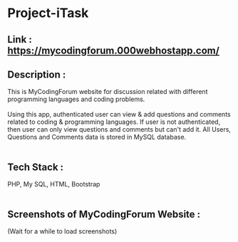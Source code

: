 # Project-iTask
## Link : https://mycodingforum.000webhostapp.com/ <br/>
## Description :
This is MyCodingForum website for discussion related with different programming languages and coding problems.<br/><br/>
Using this app, authenticated user can view & add questions and comments related to coding & programming languages. If user is not authenticated, then user can only view questions and comments but can't add it. All Users, Questions and Comments data is stored in MySQL database.<br/><br/>
## Tech Stack : 
PHP, My SQL, HTML, Bootstrap<br/><br/>
## Screenshots of MyCodingForum Website :
(Wait for a while to load screenshots)

